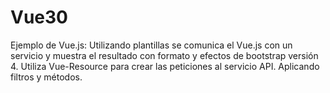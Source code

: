 # Vue30
Ejemplo de Vue.js: Utilizando plantillas se comunica el Vue.js con un servicio y muestra el resultado con formato y efectos de bootstrap versión 4. Utiliza Vue-Resource para crear las peticiones al servicio API. Aplicando filtros y métodos.
